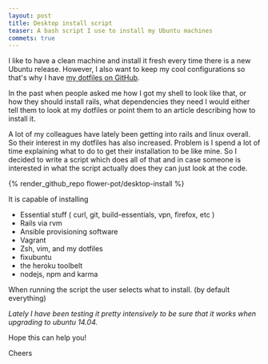 ```yaml
---
layout: post
title: Desktop install script
teaser: A bash script I use to install my Ubuntu machines
commets: true
---
```


I like to have a clean machine and install it fresh every time there is a new
Ubuntu release. However, I also want to keep my cool configurations so that's
why I have [my dotfiles on GitHub](github.com/flower-pot/desktop-install).

In the past when people asked me how I got my shell to look like that, or how
they should install rails, what dependencies they need I would either tell them
to look at my dotfiles or point them to an article describing how to install it.

A lot of my colleagues have lately been getting into rails and linux overall. So
their interest in my dotfiles has also increased. Problem is I spend a lot of
time explaining what to do to get their installation to be like mine. So I 
decided to write a script which does all of that and in case someone is
interested in what the script actually does they can just look at the code.

{% render_github_repo flower-pot/desktop-install %}

It is capable of installing

- Essential stuff ( curl, git, build-essentials, vpn, firefox, etc )
- Rails via rvm
- Ansible provisioning software
- Vagrant
- Zsh, vim, and my dotfiles
- fixubuntu
- the heroku toolbelt
- nodejs, npm and karma

When running the script the user selects what to install. (by default everything)

_Lately I have been testing it pretty intensively to be sure that it works when
upgrading to ubuntu 14.04._

Hope this can help you!

Cheers
